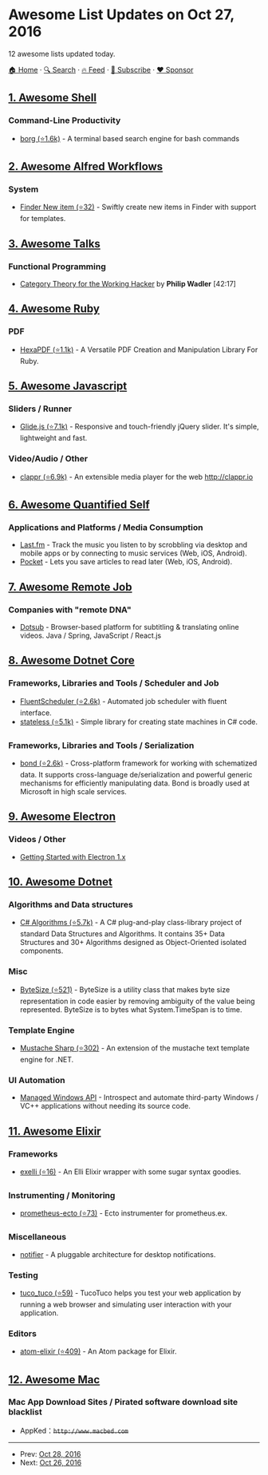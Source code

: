 # Awesome List Updates on Oct 27, 2016

12 awesome lists updated today.

[🏠 Home](/README.md) · [🔍 Search](https://www.trackawesomelist.com/search/) · [🔥 Feed](https://www.trackawesomelist.com/rss.xml) · [📮 Subscribe](https://trackawesomelist.us17.list-manage.com/subscribe?u=d2f0117aa829c83a63ec63c2f&id=36a103854c) · [❤️  Sponsor](https://github.com/sponsors/theowenyoung)



## [1. Awesome Shell](/content/alebcay/awesome-shell/README.md)

### Command-Line Productivity

*   [borg (⭐1.6k)](https://github.com/ok-borg/borg) - A terminal based search engine for bash commands

## [2. Awesome Alfred Workflows](/content/alfred-workflows/awesome-alfred-workflows/README.md)

### System

*   [Finder New item (⭐32)](https://github.com/danielbayley/alfred-finder-new-item) - Swiftly create new items in Finder with support for templates.

## [3. Awesome Talks](/content/JanVanRyswyck/awesome-talks/README.md)

### Functional Programming

*   [Category Theory for the Working Hacker](https://www.infoq.com/presentations/category-theory-propositions-principle) by **Philip Wadler** \[42:17]

## [4. Awesome Ruby](/content/markets/awesome-ruby/README.md)

### PDF

*   [HexaPDF (⭐1.1k)](https://github.com/gettalong/hexapdf) - A Versatile PDF Creation and Manipulation Library For Ruby.

## [5. Awesome Javascript](/content/sorrycc/awesome-javascript/README.md)

### Sliders / Runner

*   [Glide.js (⭐7.1k)](https://github.com/jedrzejchalubek/glidejs) - Responsive and touch-friendly jQuery slider. It's simple, lightweight and fast.

### Video/Audio / Other

*   [clappr (⭐6.9k)](https://github.com/clappr/clappr) - An extensible media player for the web <http://clappr.io>

## [6. Awesome Quantified Self](/content/woop/awesome-quantified-self/README.md)

### Applications and Platforms / Media Consumption

*   [Last.fm](http://www.last.fm/) - Track the music you listen to by scrobbling via desktop and mobile apps or by connecting to music services (Web, iOS, Android).
*   [Pocket](https://getpocket.com/)  - Lets you save articles to read later (Web, iOS, Android).

## [7. Awesome Remote Job](/content/lukasz-madon/awesome-remote-job/README.md)

### Companies with "remote DNA"

*   [Dotsub](https://dotsub.com/jobs) - Browser-based platform for subtitling & translating online videos. Java / Spring, JavaScript / React.js

## [8. Awesome Dotnet Core](/content/thangchung/awesome-dotnet-core/README.md)

### Frameworks, Libraries and Tools / Scheduler and Job

*   [FluentScheduler (⭐2.6k)](https://github.com/fluentscheduler/FluentScheduler) - Automated job scheduler with fluent interface.
*   [stateless (⭐5.1k)](https://github.com/dotnet-state-machine/stateless) - Simple library for creating state machines in C# code.

### Frameworks, Libraries and Tools / Serialization

*   [bond (⭐2.6k)](https://github.com/Microsoft/bond) - Cross-platform framework for working with schematized data. It supports cross-language de/serialization and powerful generic mechanisms for efficiently manipulating data. Bond is broadly used at Microsoft in high scale services.

## [9. Awesome Electron](/content/sindresorhus/awesome-electron/README.md)

### Videos / Other

*   [Getting Started with Electron 1.x](https://www.youtube.com/watch?v=jKzBJAowmGg)

## [10. Awesome Dotnet](/content/quozd/awesome-dotnet/README.md)

### Algorithms and Data structures

*   [C# Algorithms (⭐5.7k)](https://github.com/aalhour/C-Sharp-Algorithms) - A C# plug-and-play class-library project of standard Data Structures and Algorithms. It contains 35+ Data Structures and 30+ Algorithms designed as Object-Oriented isolated components.

### Misc

*   [ByteSize (⭐521)](https://github.com/omar/ByteSize) - ByteSize is a utility class that makes byte size representation in code easier by removing ambiguity of the value being represented. ByteSize is to bytes what System.TimeSpan is to time.

### Template Engine

*   [Mustache Sharp (⭐302)](https://github.com/jehugaleahsa/mustache-sharp) - An extension of the mustache text template engine for .NET.

### UI Automation

*   [Managed Windows API](http://mwinapi.sourceforge.net/) - Introspect and automate third-party Windows / VC++ applications without needing its source code.

## [11. Awesome Elixir](/content/h4cc/awesome-elixir/README.md)

### Frameworks

*   [exelli (⭐16)](https://github.com/pigmej/exelli) - An Elli Elixir wrapper with some sugar syntax goodies.

### Instrumenting / Monitoring

*   [prometheus-ecto (⭐73)](https://github.com/deadtrickster/prometheus-ecto) - Ecto instrumenter for prometheus.ex.

### Miscellaneous

*   [notifier](https://hex.pm/packages/notifier) - A pluggable architecture for desktop notifications.

### Testing

*   [tuco\_tuco (⭐59)](https://github.com/stuart/tuco_tuco) - TucoTuco helps you test your web application by running a web browser and simulating user interaction with your application.

### Editors

*   [atom-elixir (⭐409)](https://github.com/msaraiva/atom-elixir) - An Atom package for Elixir.

## [12. Awesome Mac](/content/jaywcjlove/awesome-mac/README.md)

### Mac App Download Sites / Pirated software download site blacklist

*   AppKed：~~`http://www.macbed.com`~~

---

- Prev: [Oct 28, 2016](/content/2016/10/28/README.md)
- Next: [Oct 26, 2016](/content/2016/10/26/README.md)